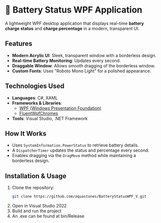 # 🔋 Battery Status WPF Application

A lightweight WPF desktop application that displays real-time **battery charge status** and **charge percentage** in a modern, transparent UI.

## Features
- **Modern Acrylic UI**: Sleek, transparent window with a borderless design.
- **Real-time Battery Monitoring**: Updates every second.
- **Draggable Window**: Allows smooth dragging of the borderless window.
- **Custom Fonts**: Uses "Roboto Mono Light" for a polished appearance.

## Technologies Used
- **Languages**: C#, XAML
- **Frameworks & Libraries**:  
  - [WPF (Windows Presentation Foundation)](https://learn.microsoft.com/en-us/dotnet/desktop/wpf/)  
  - [FluentWpfChromes](https://github.com/vbobroff-app/FluentWpfChromes)
- **Tools**: Visual Studio, .NET Framework

## How It Works
- Uses `SystemInformation.PowerStatus` to retrieve battery details.
- A `DispatcherTimer` updates the status and percentage every second.
- Enables dragging via the `DragMove` method while maintaining a borderless design.

## Installation & Usage
1. Clone the repository:
   ```bash
   git clone https://github.com/aquastones/BatteryStatusWPF_V.git
   ```
2. Open in Visual Studio 2022
3. Build and run the project
4. An .exe can be found at bin/Release
